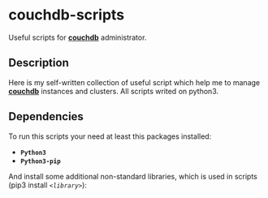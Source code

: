 # couchdb-scripts
Useful scripts for **[couchdb](http://couchdb.apache.org)** administrator.

## Description
Here is my self-written collection of useful script which help me to manage **[couchdb](http://couchdb.apache.org)** instances and clusters. All scripts writed on python3. 

## Dependencies

To run this scripts your need at least this packages installed:

- **`Python3`**
- **`Python3-pip`**

And install some additional non-standard libraries, which is used in scripts (pip3 install *`<library>`*): 
